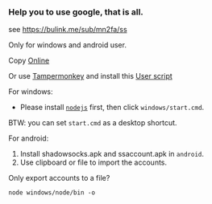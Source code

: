 ### Help you to use google, that is all.

see https://bulink.me/sub/mn2fa/ss


Only for windows and android user.

Copy [Online](https://replit.com/@lovetingyuan/freess#index.js)

Or use [Tampermonkey](https://www.tampermonkey.net/) and install this 
<a class="install-link" data-install-format="js" data-ip-address="2405:1480:2000:9e04:9117:c19f:2198:75fc" data-script-id="427665" data-ping-key="6b7b05c5b1e99e2ef1b7" data-is-previous-version="false" data-previous-version-warning="这不是此脚本的最新版。如果您选择安装此版本，脚本将不会自动更新。仍然继续吗？" rel="nofollow" data-script-name="fress-site" data-script-namespace="http://tampermonkey.net/" data-script-version="0.1" data-update-label="更新到 0.1 版本" data-downgrade-label="降级到 0.1 版本" data-reinstall-label="重新安装 0.1 版本" href="https://greasyfork.org/scripts/427665-fress-site/code/fress-site.user.js">User script</a>


For windows:

* Please install [`nodejs`](https://nodejs.org/) first, then click `windows/start.cmd`.

BTW: you can set `start.cmd` as a desktop shortcut.

For android:

1. Install shadowsocks.apk and ssaccount.apk in `android`.
2. Use clipboard or file to import the accounts.

Only export accounts to a file?

`node windows/node/bin -o`
